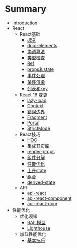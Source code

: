 # Summary

* [Introduction](README.md)
* React
  * React基础
    * [JSX](React/JSX.md)
    * [dom-elements](React/dom-elements.md)
    * [协调算法](React/协调算法.md)
    * [类型检查](React/类型检查.md)
    * [Ref](React/Ref.md)
    * [props和state](React/props和state.md)
    * [事件处理](React/事件处理.md)
    * [条件渲染](React/条件渲染.md)
    * [列表和key](React/列表和key.md)
  * React 16 变更
    * [lazy-load](React/lazy-load.md)
    * [Context](React/Context.md)
    * [错误边界](React/错误边界.md)
    * [Fragment](React/Fragment.md)
    * [Portal](React/Portal.md)
    * [StrictMode](React/StrictMode.md)
  * React技巧
    * [HOC](React/HOC.md)
    * [集成其它库](React/集成其它库.md)
    * [render-props](React/render-props.md)
    * [组件分解](React/组件分解.md)
    * [性能优化](React/性能优化.md)
    * [上升state](React/上升state.md)
    * [组合](React/组合.md)
    * [derived-state](React/derived-state.md)
  * API
    * [api-react](React/api-react.md)
    * [api-react-component](React/api-react-component.md)
    * [api-react-dom](React/api-react-dom.md)
* 性能优化
  * 优化须知
    * [RAIL模型](Performance/RAIL-model.md)
    * [Lighthouse](Performance/Lighthouse.md)
  * 加载性能优化
    * [基本技巧](Performance/basic-technique.md)
 
